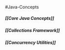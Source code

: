 #Java-Concepts
##### [[Core Java Concepts]]

##### [[Collections Framework]]

##### [[Concurrency Utilities]]
